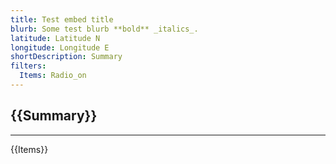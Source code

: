 ```yaml
---
title: Test embed title
blurb: Some test blurb **bold** _italics_.
latitude: Latitude N
longitude: Longitude E
shortDescription: Summary
filters:
  Items: Radio_on
---
```


## {{Summary}}

---

{{Items}}
